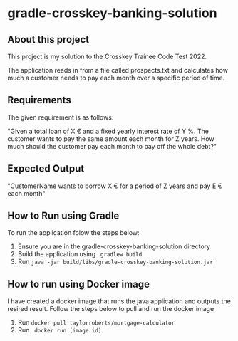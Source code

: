 # gradle-crosskey-banking-solution
## About this project
This project is my solution to the Crosskey Trainee Code Test 2022. 

The application reads in from a file called prospects.txt and calculates how much a customer needs to pay each month over a specific 
period of time.


## Requirements
The given requirement is as follows:

"Given a total loan of X € and a fixed yearly interest rate of Y %. The customer wants to pay the same amount
each month for Z years. How much should the customer pay each month to pay off the whole debt?"

## Expected Output
"CustomerName wants to borrow X € for a period of Z years and pay E € each month"

## How to Run using Gradle
To run the application folow the steps below:
1. Ensure you are in the gradle-crosskey-banking-solution directory
2. Build the application using ` gradlew build`
3. Run `java -jar build/libs/gradle-crosskey-banking-solution.jar`

## How to run using Docker image
I have created a docker image that runs the java application and outputs the resired result. Follow the steps below to pull and run the docker image
1. Run `docker pull taylorroberts/mortgage-calculator`
2. Run ` docker run [image id]`

